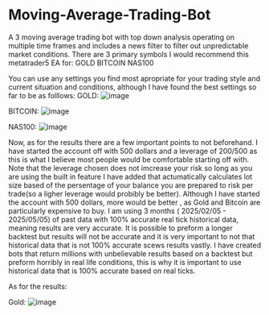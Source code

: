 # Moving-Average-Trading-Bot

A 3 moving average trading bot with top down analysis operating on multiple time frames and includes a news filter to filter out unpredictable market conditions. There are 3 primary symbols I would recommend this metatrader5 EA for:
GOLD
BITCOIN
NAS100

You can use any settings you find most apropriate for your trading style and current situation and conditions, although I have found the best settings so far to be as folllows:
GOLD:
![image](https://github.com/user-attachments/assets/cbb1beaf-f735-42bc-b0b7-1848b3d05b4f)

BITCOIN:
![image](https://github.com/user-attachments/assets/620561ea-cbf9-42cf-985b-fc2c5db42de9)

NAS100:
![image](https://github.com/user-attachments/assets/69913638-bb94-4f5a-91ac-df27ee5a5d03)

Now, as for the results there are a few important points to not beforehand. I have started the account off with 500 dollars and a leverage of 200/500 as this is what I believe most people would be comfortable starting off with. Note that the leverage chosen does not imcrease your risk so long as you are using the built in feature I have added that actumatically calculates lot size based of the persentage of your balance you are prepared to risk per trade(so a ligher leverage would probibly be better). Although I have started the account with 500 dollars, more would be better , as Gold and Bitcoin are particularly expensive to buy. I am using 3 months ( 2025/02/05 - 2025/05/05) of past data with 100% accurate real tick historical data, meaning results are very accurate. It is possible to preform a longer backtest but results will not be accurate and it is very important to not that historical data that is not 100% accurate scews results vastly. I have created bots that return millions with unbelievable results based on a backtest but preform horribly in real life conditions, this is why it is important to use historical data that is 100% accurate based on real ticks.

As for the results:

Gold:
![image](https://github.com/user-attachments/assets/43bea8d0-3bb8-460b-9f47-6e7eae6b6bf7)


